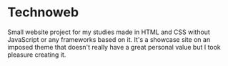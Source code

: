 # Technoweb

Small website project for my studies made in HTML and CSS without JavaScript or any frameworks based on it. It's a showcase site on an imposed theme that doesn't really have a great personal value but I took pleasure creating it.

